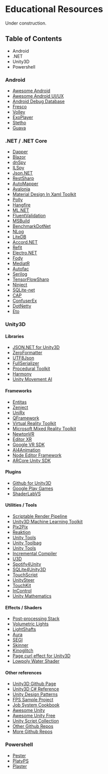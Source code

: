 # Educational Resources
Under construction.

## Table of Contents
* Android
* .NET
* Unity3D
* Powershell

### Android
* [Awesome Android](https://github.com/yongjhih/awesome-android-awesomeness "Awesome Android Github's Page")
* [Awesome Android UI/UX](https://github.com/wasabeef/awesome-android-ui "Awesome Android UI/UX Github's Page")
* [Android Debug Database](https://github.com/amitshekhariitbhu/Android-Debug-Database "Android Debug Database Github's Page")
* [Fresco](https://github.com/facebook/fresco "Facebook's Fresco Android Library Github Page")
* [Volley](https://github.com/google/volley "Google's Android Volley Library Github Page")
* [ExoPlayer](https://github.com/google/ExoPlayer "ExoPlayer Github's Page")
* [Stetho](https://github.com/facebook/stetho "Facebook's Stetho Github Page")
* [Guava](https://github.com/google/guava "Google Core Libraries for Java Github's Page")

### .NET / .NET Core
* [Dapper](https://github.com/StackExchange/Dapper "A simple object mapper for .Net.")
* [Blazor](https://github.com/aspnet/Blazor "an experimental .NET web framework using C#/Razor and HTML that runs in the browser with WebAssembly.")
* [dnSpy](https://github.com/0xd4d/dnSpy ".NET debugger and assembly editor.")
* [ILSpy](https://github.com/icsharpcode/ILSpy ".NET Decompiler.")
* [Json.NET](https://github.com/JamesNK/Newtonsoft.Json "A popular high-performance JSON framework for .NET.")
* [RestSharp](https://github.com/restsharp/RestSharp "Simple REST and HTTP API Client for .NET.")
* [AutoMapper](https://github.com/AutoMapper/AutoMapper "A convention-based object-object mapper in .NET.")
* [Avalonia](https://github.com/AvaloniaUI/Avalonia "A multi-platform .NET UI framework.")
* [Material Design In Xaml Toolkit](https://github.com/MaterialDesignInXAML/MaterialDesignInXamlToolkit "Google's Material Design in XAML & WPF, for C# & VB.Net.")
* [Polly](https://github.com/App-vNext/Polly "Resilience and transient-fault-handling library that allows developers to express policies such as Retry, Circuit Breaker, Timeout, Bulkhead Isolation, and Fallback in a fluent and thread-safe manner.")
* [Hangfire](https://github.com/HangfireIO/Hangfire "An easy way to perform background job processing in your .NET and .NET Core applications. No Windows Service or separate process required.")
* [ML.NET](https://github.com/dotnet/machinelearning "An open source and cross-platform machine learning framework for .NET.")
* [FluentValidation](https://github.com/JeremySkinner/FluentValidation "A popular .NET validation for building strongly-typed validation rules.")
* [MSBuild](https://github.com/Microsoft/msbuild "The Microsoft Build Engine (MSBuild) is the build platform for .NET and Visual Studio.")
* [BenchmarkDotNet](https://github.com/dotnet/BenchmarkDotNet "Powerful .NET library for benchmarking.")
* [NLog](https://github.com/NLog/NLog "Advanced and Structured Logging for Various .NET Platforms.")
* [LiteDB](https://github.com/mbdavid/LiteDB "A .NET NoSQL Document Store in a single data file.")
* [Accord.NET](https://github.com/accord-net/framework "Machine learning, computer vision, statistics and general scientific computing for .NET.")
* [Refit](https://github.com/reactiveui/refit "The automatic type-safe REST library for Xamarin and .NET.")
* [Electro.NET](https://github.com/ElectronNET/Electron.NET "Build cross platform desktop apps with ASP.NET NET Core.")
* [Fody](https://github.com/Fody/Fody "Extensible tool for weaving .net assemblies.")
* [MediatR](https://github.com/jbogard/MediatR "Simple, unambitious mediator implementation in .NET.")
* [Autofac](https://github.com/autofac/Autofac "An addictive .NET IoC container.")
* [Serilog](https://github.com/serilog/serilog "Simple .NET logging with fully-structured events.")
* [TensorFlowSharp](https://github.com/migueldeicaza/TensorFlowSharp "TensorFlow API for .NET languages.")
* [Ninject](https://github.com/ninject/Ninject "The ninja of .NET dependency injectors.")
* [SQLite-net](https://github.com/praeclarum/sqlite-net "Simple, powerful, cross-platform SQLite client and ORM for .NET.")
* [CAP](https://github.com/dotnetcore/CAP "CAP is a library based on .Net standard, which is a solution to deal with distributed transactions, also has the function of EventBus, it is lightweight, easy to use, and efficiently.")
* [ConfuserEx](https://github.com/yck1509/ConfuserEx "An open-source, free protector for .NET applications.")
* [DotNetty](https://github.com/Azure/DotNetty "A port of Netty, event-driven asynchronous network application framework.")
* [Eto](https://github.com/picoe/Eto "Cross platform GUI framework for desktop and mobile applications in .NET.")

### Unity3D

#### Libraries
* [JSON.NET for Unity3D](https://github.com/SaladLab/Json.Net.Unity3D "JSON.NET.Unity3D Github's Page")
* [ZeroFormatter](https://github.com/neuecc/ZeroFormatter "Fastest C# Serializer and Infinitely Fast Deserializer for .NET, .NET Core and Unity.")
* [UTF8Json](https://github.com/neuecc/Utf8Json "Definitely Fastest and Zero Allocation JSON Serializer for C#(NET, .NET Core, Unity, Xamarin).")
* [FullSerializer](https://github.com/jacobdufault/fullserializer "A robust JSON serialization framework that just works with support for all major Unity export platforms.")
* [Procedural Toolkit](https://github.com/Syomus/ProceduralToolkit "Procedural generation library for Unity")
* [Harmony](https://github.com/pardeike/Harmony "A library for patching, replacing and decorating .NET and Mono methods during runtime")
* [Unity Movement AI](https://github.com/antonpantev/unity-movement-ai "A Unity library for common movement AI.")

#### Frameworks
* [Entitas](https://github.com/sschmid/Entitas-CSharp "Entitas is a super fast Entity Component System (ECS) Framework specifically made for C# and Unity.")
* [Zenject](https://github.com/svermeulen/Zenject "Dependency Injection Framework for Unity3D.")
* [UniRx](https://github.com/neuecc/UniRx "Reactive Extensions for Unity.")
* [QFramework](https://github.com/liangxiegame/QFramework "RYour first K.I.S.S Unity 3D Framework.")
* [Virtual Reality Toolkit](https://github.com/thestonefox/VRTK "A productive VR Toolkit for rapidly building VR solutions in Unity3d.")
* [Microsoft Mixed Reality Toolkit](https://github.com/Microsoft/MixedRealityToolkit-Unity "Microsoft Mixed Reality Toolkit Github Page")
* [NewtonVR](https://github.com/TomorrowTodayLabs/NewtonVR "A virtual reality interaction system for unity based on physics.")
* [Editor XR](https://github.com/Unity-Technologies/EditorXR "Author XR in XR.")
* [Google VR SDK](https://github.com/googlevr/gvr-unity-sdk "Google VR SDK for Unity ")
* [AI4Animation](https://github.com/sebastianstarke/AI4Animation "Character Animation in Unity 3D using Deep Learning and Artificial Intelligence")
* [Node Editor Framework](https://github.com/Seneral/Node_Editor_Framework "A flexible and modular Node Editor Framework for creating node based displays and editors in Unity ")
* [ARCore Unity SDK](https://github.com/google-ar/arcore-unity-sdk "ARCore SDK for Unity.")

#### Plugins
* [Github for Unity3D](https://unity.github.com/ "Github plugin for Unity3d")
* [Google Play Games](https://github.com/playgameservices/play-games-plugin-for-unity "Google Play Games plugin for Unity.")
* [ShaderLabVS](https://github.com/wudixiaop/ShaderlabVS "ShaderlabVS is a Visual Studio plugin for Unity Shaderlab programming.")

#### Utilities / Tools
* [Scriptable Render Pipeline](https://github.com/Unity-Technologies/ScriptableRenderPipeline "Designed to give artists and developers the tools they need to create modern, high-fidelity graphics in Unity.")
* [Unity3D Machine Learning Toolkit](https://github.com/Unity-Technologies/ml-agents "Unity Machine Learning Agents Toolkit.")
* [Pix2Pix](https://github.com/keijiro/Pix2Pix "Real-time pix2pix implementation with Unity.")
* [Reaktion](https://github.com/keijiro/Reaktion "Audio reactive animation toolkit for Unity.")
* [Unity Tools](https://github.com/NoxHarmonium/unity-tools "Scripting Toolkit Github's Page")
* [Unity Toolbag](https://github.com/nickgravelyn/UnityToolbag "Unity Toolbag Github's Page")
* [Unity Tools](https://github.com/kode80/UnityTools "Unity Tools Github's Page")
* [Incremental Compiler](https://github.com/SaladLab/Unity3D.IncrementalCompiler "Incremental Compiler Github's Page")
* [U3D](https://github.com/DragonBox/u3d "Cross-platform Unity3D tools")
* [Spotify4Unity](https://github.com/JoshLmao/Spotify4Unity "Set of UI tools and scripts for integrating Spotify into your Unity game/app!")
* [SQLite4Unity3D](https://github.com/robertohuertasm/SQLite4Unity3d "SQLite made easy for Unity3d.")
* [TouchScript](https://github.com/TouchScript/TouchScript "Complete multi-touch solution for Unity: iOS, Android, Windows, TUIO.")
* [UnitySteer](https://github.com/ricardojmendez/UnitySteer "Gestures and input handling made sane for Unity.")
* [TouchKit](https://github.com/prime31/TouchKit "Steering, obstacle avoidance and path following behaviors for the Unity Game Engine.")
* [InControl](https://github.com/pbhogan/InControl "An input manager for Unity that tames the cross-platform controller beast. (Discontinued)")
* [Unity Mathematics](https://github.com/Unity-Technologies/Unity.Mathematics "A prototype of a C# math library providing vector types and math functions with a shader like syntax.")

#### Effects / Shaders
* [Post-processing Stack](https://github.com/Unity-Technologies/PostProcessing "Components for camera and other effects.")
* [Volumetric Lights](https://github.com/SlightlyMad/VolumetricLights "Volumetric Lights for Unity.")
* [LightShafts](https://github.com/robertcupisz/LightShafts "A light shafts (volumetric shadows) effect for Unity.")
* [Aura](https://github.com/raphael-ernaelsten/Aura "Volumetric Lighting for Unity.")
* [SEGI](https://github.com/sonicether/SEGI "A fully-dynamic voxel-based global illumination system for Unity.")
* [Skinner](https://github.com/keijiro/Skinner "Special Effects with Skinned Mesh in Unity.")
* [Kinoglitch](https://github.com/keijiro/KinoGlitch "Video glitch effects for Unity.")
* [Page curl effect for Unity3D](https://github.com/Dandarawy/Unity3DBookPageCurl "Page curl effect for Unity3D Github Page")
* [Lowpoly Water Shader](https://github.com/danielzeller/Lowpoly-Water-Unity "Low poly water with edge/shore blend. Similar to the awesome water in Monument Valley.")

#### Other references
* [Unity3D Github Page](https://github.com/Unity-Technologies "Unity3D Github Page")
* [Unity3D C# Reference](https://github.com/Unity-Technologies/UnityCsReference "Unity C# reference source code")
* [Unity Design Patterns](https://github.com/QianMo/Unity-Design-Pattern "All Gang of Four Design Patterns written in Unity C# with many examples. And some Game Programming Patterns written in Unity C#.")
* [FPS Sample Project](https://github.com/Unity-Technologies/FPSSample "A first person multiplayer shooter example project in Unity")
* [Job System Cookbook](https://github.com/stella3d/job-system-cookbook "Examples of using the C# Job System in Unity 2018 ")
* [Awesome Unity](https://github.com/RyanNielson/awesome-unity "Awesome Unity Github Page")
* [Awesome Unity Free](https://github.com/netpyoung/awesome-unity-free "A community driven list of useful Unity Game Engine 'FREE' packages, libraries and others.")
* [Unity Script Collection](https://github.com/michidk/Unity-Script-Collection "A maintained collection of useful & free unity scripts / library's / plugins and extensions.")
* [Other Github Repos](https://forum.unity.com/threads/useful-github-repos-for-unity.258224/ "Other Github Repos")
* [More Github Repos](https://unitycoder.com/blog/2016/03/08/best-unity-github-repositories/ "More Github Repos")

### Powershell
* [Pester](https://github.com/pester/Pester "Pester Github Page")
* [PlatyPS](https://github.com/PowerShell/platyPS "platyPS Github Page")
* [Plaster](https://github.com/PowerShell/Plaster "Plaster Github Page")

